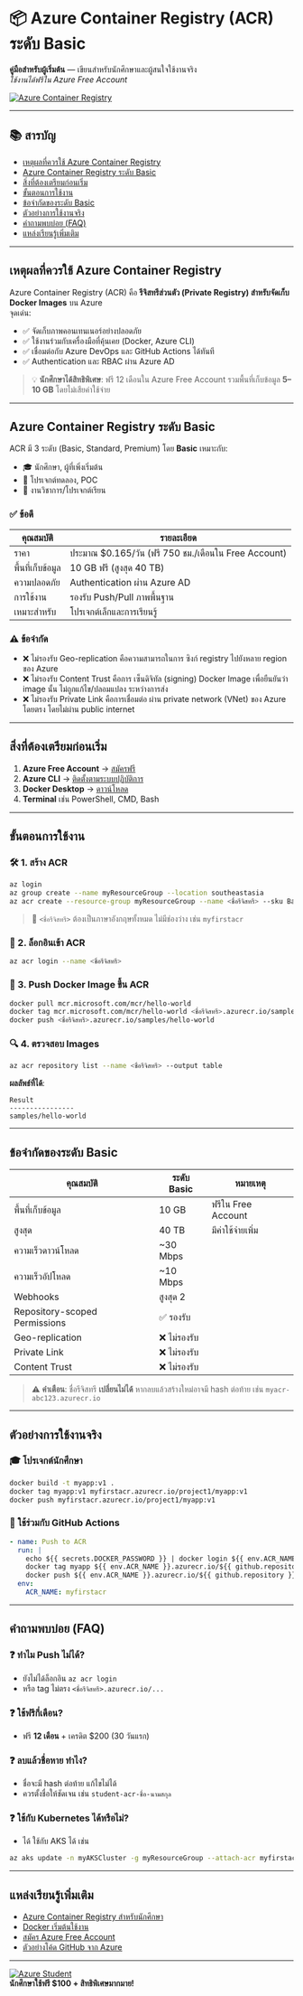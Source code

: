 # 📦 Azure Container Registry (ACR) ระดับ Basic  
**คู่มือสำหรับผู้เริ่มต้น** — เขียนสำหรับนักศึกษาและผู้สนใจใช้งานจริง  
*ใช้งานได้ฟรีใน Azure Free Account*

[![Azure Container Registry](https://learn.microsoft.com/en-us/azure/container-registry/media/container-registry-concepts/acr-diagram.png)](https://azure.microsoft.com/products/container-registry/)

---

## 📚 สารบัญ
- [เหตุผลที่ควรใช้ Azure Container Registry](#เหตุผลที่ควรใช้-azure-container-registry)
- [Azure Container Registry ระดับ Basic](#azure-container-registry-ระดับ-basic)
- [สิ่งที่ต้องเตรียมก่อนเริ่ม](#สิ่งที่ต้องเตรียมก่อนเริ่ม)
- [ขั้นตอนการใช้งาน](#ขั้นตอนการใช้งาน)
- [ข้อจำกัดของระดับ Basic](#ข้อจำกัดของระดับ-basic)
- [ตัวอย่างการใช้งานจริง](#ตัวอย่างการใช้งานจริง)
- [คำถามพบบ่อย (FAQ)](#คำถามพบบ่อย-faq)
- [แหล่งเรียนรู้เพิ่มเติม](#แหล่งเรียนรู้เพิ่มเติม)

---

## เหตุผลที่ควรใช้ Azure Container Registry
Azure Container Registry (ACR) คือ **รีจิสทรีส่วนตัว (Private Registry) สำหรับจัดเก็บ Docker Images** บน Azure  
จุดเด่น:
- ✅ จัดเก็บภาพคอนเทนเนอร์อย่างปลอดภัย
- ✅ ใช้งานร่วมกับเครื่องมือที่คุ้นเคย (Docker, Azure CLI)
- ✅ เชื่อมต่อกับ Azure DevOps และ GitHub Actions ได้ทันที
- ✅ Authentication และ RBAC ผ่าน Azure AD

> 💡 **นักศึกษาได้สิทธิพิเศษ**: ฟรี 12 เดือนใน Azure Free Account รวมพื้นที่เก็บข้อมูล **5–10 GB** โดยไม่เสียค่าใช้จ่าย

---

## Azure Container Registry ระดับ Basic
ACR มี 3 ระดับ (Basic, Standard, Premium) โดย **Basic** เหมาะกับ:
- 🎓 นักศึกษา, ผู้ที่เพิ่งเริ่มต้น
- 🧪 โปรเจกต์ทดลอง, POC
- 📘 งานวิชาการ/โปรเจกต์เรียน

### ✅ ข้อดี
| คุณสมบัติ | รายละเอียด |
|-----------|-------------|
| ราคา | ประมาณ $0.165/วัน (ฟรี 750 ชม./เดือนใน Free Account) |
| พื้นที่เก็บข้อมูล | 10 GB ฟรี (สูงสุด 40 TB) |
| ความปลอดภัย | Authentication ผ่าน Azure AD |
| การใช้งาน | รองรับ Push/Pull ภาพพื้นฐาน |
| เหมาะสำหรับ | โปรเจกต์เล็กและการเรียนรู้ |

### ⚠️ ข้อจำกัด
- ❌ ไม่รองรับ Geo-replication คือความสามารถในการ ซิงก์ registry ไปยังหลาย region ของ Azure
- ❌ ไม่รองรับ Content Trust  คือการ เซ็นดิจิทัล (signing) Docker Image เพื่อยืนยันว่า image นั้น ไม่ถูกแก้ไข/ปลอมแปลง ระหว่างการส่ง
- ❌ ไม่รองรับ Private Link คือการเชื่อมต่อ ผ่าน private network (VNet) ของ Azure โดยตรง โดยไม่ผ่าน public internet 

---

## สิ่งที่ต้องเตรียมก่อนเริ่ม
1. **Azure Free Account** → [สมัครฟรี](https://azure.microsoft.com/free/students/)  
2. **Azure CLI** → [ติดตั้งตามระบบปฏิบัติการ](https://learn.microsoft.com/cli/azure/install-azure-cli)  
3. **Docker Desktop** → [ดาวน์โหลด](https://www.docker.com/products/docker-desktop/)  
4. **Terminal** เช่น PowerShell, CMD, Bash  

---

## ขั้นตอนการใช้งาน

### 🛠️ 1. สร้าง ACR
```bash
az login
az group create --name myResourceGroup --location southeastasia
az acr create --resource-group myResourceGroup --name <ชื่อรีจิสทรี> --sku Basic
```
> 📌 `<ชื่อรีจิสทรี>` ต้องเป็นภาษาอังกฤษทั้งหมด ไม่มีช่องว่าง เช่น `myfirstacr`

### 🔑 2. ล็อกอินเข้า ACR
```bash
az acr login --name <ชื่อรีจิสทรี>
```

### 🐳 3. Push Docker Image ขึ้น ACR
```bash
docker pull mcr.microsoft.com/mcr/hello-world
docker tag mcr.microsoft.com/mcr/hello-world <ชื่อรีจิสทรี>.azurecr.io/samples/hello-world
docker push <ชื่อรีจิสทรี>.azurecr.io/samples/hello-world
```

### 🔍 4. ตรวจสอบ Images
```bash
az acr repository list --name <ชื่อรีจิสทรี> --output table
```
**ผลลัพธ์ที่ได้**:
```
Result
----------------
samples/hello-world
```

---

## ข้อจำกัดของระดับ Basic
| คุณสมบัติ | ระดับ Basic | หมายเหตุ |
|-----------|-------------|----------|
| พื้นที่เก็บข้อมูล | 10 GB | ฟรีใน Free Account |
| สูงสุด | 40 TB | มีค่าใช้จ่ายเพิ่ม |
| ความเร็วดาวน์โหลด | ~30 Mbps | |
| ความเร็วอัปโหลด | ~10 Mbps | |
| Webhooks | สูงสุด 2 | |
| Repository-scoped Permissions | ✅ รองรับ | |
| Geo-replication | ❌ ไม่รองรับ | |
| Private Link | ❌ ไม่รองรับ | |
| Content Trust | ❌ ไม่รองรับ | |

> ⚠️ **คำเตือน**: ชื่อรีจิสทรี **เปลี่ยนไม่ได้** หากลบแล้วสร้างใหม่อาจมี hash ต่อท้าย เช่น `myacr-abc123.azurecr.io`

---

## ตัวอย่างการใช้งานจริง

### 🎓 โปรเจกต์นักศึกษา
```bash
docker build -t myapp:v1 .
docker tag myapp:v1 myfirstacr.azurecr.io/project1/myapp:v1
docker push myfirstacr.azurecr.io/project1/myapp:v1
```

### 🔄 ใช้ร่วมกับ GitHub Actions
```yaml
- name: Push to ACR
  run: |
    echo ${{ secrets.DOCKER_PASSWORD }} | docker login ${{ env.ACR_NAME }}.azurecr.io -u 00000000-0000-0000-0000-000000000000 --password-stdin
    docker tag myapp ${{ env.ACR_NAME }}.azurecr.io/${{ github.repository }}:latest
    docker push ${{ env.ACR_NAME }}.azurecr.io/${{ github.repository }}:latest
  env:
    ACR_NAME: myfirstacr
```

---

## คำถามพบบ่อย (FAQ)

### ❓ ทำไม Push ไม่ได้?
- ยังไม่ได้ล็อกอิน `az acr login`  
- หรือ tag ไม่ตรง `<ชื่อรีจิสทรี>.azurecr.io/...`

### ❓ ใช้ฟรีกี่เดือน?
- ฟรี **12 เดือน** + เครดิต $200 (30 วันแรก)

### ❓ ลบแล้วชื่อหาย ทำไง?
- ชื่อจะมี hash ต่อท้าย แก้ไขไม่ได้  
- ควรตั้งชื่อให้ชัดเจน เช่น `student-acr-ชื่อ-นามสกุล`

### ❓ ใช้กับ Kubernetes ได้หรือไม่?
- ได้ ใช้กับ AKS ได้ เช่น  
```bash
az aks update -n myAKSCluster -g myResourceGroup --attach-acr myfirstacr
```

---

## แหล่งเรียนรู้เพิ่มเติม
- [Azure Container Registry สำหรับนักศึกษา](https://learn.microsoft.com/th-th/azure/container-registry/container-registry-get-started-azure-cli)  
- [Docker เริ่มต้นใช้งาน](https://docs.docker.com/get-started/)  
- [สมัคร Azure Free Account](https://azure.microsoft.com/free/students/)  
- [ตัวอย่างโค้ด GitHub จาก Azure](https://github.com/Azure-Samples?query=container)  

---

[![Azure Student](https://student.developer.azure.com/static/media/hero.16e40f6f.png)](https://student.developer.azure.com)  
**นักศึกษาใช้ฟรี $100 + สิทธิพิเศษมากมาย!**
